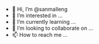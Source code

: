 - 👋 Hi, I’m @sanmalleng
- 👀 I’m interested in ...
- 🌱 I’m currently learning ...
- 💞️ I’m looking to collaborate on ...
- 📫 How to reach me ...

<!---
sanmalleng/sanmalleng is a ✨ special ✨ repository because its `README.md` (this file) appears on your GitHub profile.
You can click the Preview link to take a look at your changes.
--->
